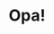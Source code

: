 ---
title: "Opa!"
summary: "Newsletter<br>2024"
type: "Project"
tags: ["writing"]
showSummary: true
showDate: false
draft: false
weight: 11
---